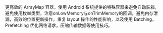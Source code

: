 
更高效的 ArrayMap 容器，使用 Android 系统提供的特殊容器来避免自动装箱，避免使用枚举类型，注意onLowMemory与onTrimMemory的回调，避免内存泄漏，高效的位置更新操作，重复 layout 操作的性能影响，以及使用 Batching，Prefetching 优化网络请求，压缩传输数据等使用技巧。
